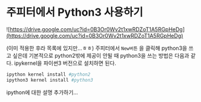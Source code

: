 # 주피터에서 Python3 사용하기

![https://drive.google.com/uc?id=0B3Or0Wv2t1xwRDZoT1A5RGpHeDg](https://drive.google.com/uc?id=0B3Or0Wv2t1xwRDZoT1A5RGpHeDg)

(이미 적용한 후라 목록에 있지만…ㅎㅎ) 주피터에서 `New버튼` 을 클릭해 python3을 쓰고 싶은데 기본적으로 python2밖에 제공이 안될 때 python3을 쓰는 방법은 다음과 같다. ipykernel을 파이썬3 버전으로 설치하면 된다.

```python
ipython kernel install #python2
ipython3 kernel install #python3
```



ipython에 대한 설명 추가하기...